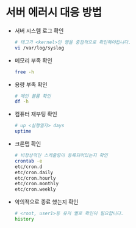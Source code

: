 # 서버 에러시 대응 방법

- 서버 시스템 로그 확인
    
    ```bash
    # 태그가 <kernel>인 행을 중점적으로 확인해야됩니다.
    vi /var/log/syslog
    ```
    
- 메모리 부족 확인
    
    ```bash
    free -h
    ```
    
- 용량 부족 확인
    
    ```bash
    # 메인 볼륨 확인
    df -h
    ```
    
- 컴퓨터 재부팅 확인
    
    ```bash
    # up <실행일자> days
    uptime
    ```
    
- 크론탭 확인
    
    ```bash
    # 비정상적인 스케줄링이 등록되어있는지 확인
    crontab -e
    etc/cron.d
    etc/cron.daily
    etc/cron.hourly
    etc/cron.monthly
    etc/cron.weekly
    ```
    
- 악의적으로 종료 했는지 확인
    
    ```bash
    # <root, user1>등 유저 별로 확인이 필요합니다.
    history
    ```